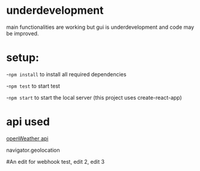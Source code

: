 # underdevelopment

main functionalities are working but gui is underdevelopment and code may be improved.

# setup: 
-`npm install` to install all required dependencies

-`npm test` to start test

-`npm start` to start the local server (this project uses create-react-app)

# api used

[openWeather api](https://openweathermap.org/api)

navigator.geolocation

#An edit for webhook test, edit 2, edit 3
